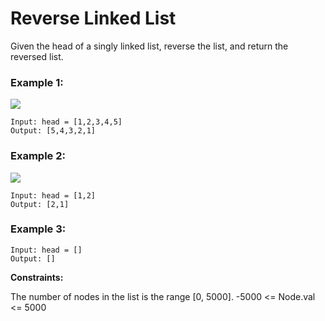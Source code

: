 # Reverse Linked List

Given the head of a singly linked list, reverse the list, and return the reversed list.

 

### Example 1:
![](https://assets.leetcode.com/uploads/2021/02/19/rev1ex1.jpg)
```
Input: head = [1,2,3,4,5]
Output: [5,4,3,2,1]
```
### Example 2:

![](https://assets.leetcode.com/uploads/2021/02/19/rev1ex2.jpg)
```
Input: head = [1,2]
Output: [2,1]
```
### Example 3:
```
Input: head = []
Output: []
```

**Constraints:**

The number of nodes in the list is the range [0, 5000].
-5000 <= Node.val <= 5000
